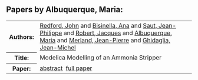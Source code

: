 <h2>Papers by Albuquerque, Maria:</h2>
<!-- Begin papers -->
<table>
<tr><th>Authors:</th><td>
<a href="../authors/author_199.html">Redford, John</a> and 
<a href="../authors/author_023.html">Bisinella, Ana</a> and 
<a href="../authors/author_208.html">Saut, Jean-Philippe</a> and 
<a href="../authors/author_201.html">Robert, Jacques</a> and 
<a href="../authors/author_002.html">Albuquerque, Maria</a> and 
<a href="../authors/author_163.html">Merland, Jean-Pierre</a> and 
<a href="../authors/author_077.html">Ghidaglia, Jean-Michel</a>
</td></tr>
<tr><th>Title:  </th><td>Modelica Modelling of an Ammonia Stripper</td></tr>
<tr><th>Paper:  </th><td><a href="../abstracts/Modelica2019abstract3D2.pdf">abstract</a>&nbsp;&nbsp;<a href="../papers/Modelica2019paper3D2.pdf">full paper</a></td></tr>
</table>
<br>
<!-- End papers -->
